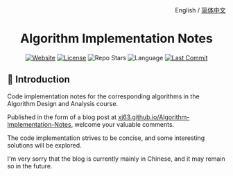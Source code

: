 <p align="right">
  English / <a href="./README.md">简体中文</a>
</p>

<h1 align="center">Algorithm Implementation Notes</h1>

<div align="center">

[![Website](https://img.shields.io/website?url=https%3A%2F%2Fxj63.github.io%2FAlgorithm-Implementation-Notes&up_message=online&style=flat-square&label=%F0%9F%8C%90%20Website)](https://xj63.github.io/Algorithm-Implementation-Notes)
[![License](https://img.shields.io/github/license/xj63/Algorithm-Implementation-Notes?style=flat-square&label=%E2%9A%96%20License)](./LICENSE)
![Repo Stars](https://img.shields.io/github/stars/xj63/Algorithm-Implementation-Notes?style=flat-square&label=%E2%9C%A8%20Stars)
![Language](https://img.shields.io/badge/Language-rust-yellow?style=flat-square&logo=rust)
[![Last Commit](https://img.shields.io/github/last-commit/xj63/Algorithm-Implementation-Notes?style=flat-square&label=%F0%9F%94%A5%20Last%20commit&color=purple)](https://github.com/xj63/Algorithm-Implementation-Notes/activity)

</div>

## 👋 Introduction

Code implementation notes for the corresponding algorithms in the Algorithm Design and Analysis course.

Published in the form of a blog post at [xj63.github.io/Algorithm-Implementation-Notes](https://xj63.github.io/Algorithm-Implementation-Notes), welcome your valuable comments.

The code implementation strives to be concise, and some interesting solutions will be explored.

I'm very sorry that the blog is currently mainly in Chinese, and it may remain so in the future.

